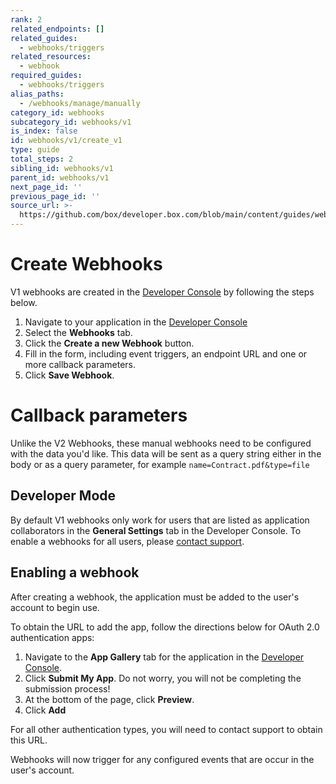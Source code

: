 ```yaml
---
rank: 2
related_endpoints: []
related_guides:
  - webhooks/triggers
related_resources:
  - webhook
required_guides:
  - webhooks/triggers
alias_paths:
  - /webhooks/manage/manually
category_id: webhooks
subcategory_id: webhooks/v1
is_index: false
id: webhooks/v1/create_v1
type: guide
total_steps: 2
sibling_id: webhooks/v1
parent_id: webhooks/v1
next_page_id: ''
previous_page_id: ''
source_url: >-
  https://github.com/box/developer.box.com/blob/main/content/guides/webhooks/v1/create_v1.md
---
```

# Create Webhooks

V1 webhooks are created in the [Developer Console][devconsole] by following
the steps below.

1. Navigate to your application in the [Developer Console][devconsole]
2. Select the **Webhooks** tab.
3. Click the **Create a new Webhook** button.
4. Fill in the form, including event triggers, an endpoint URL and one or more
callback parameters. 
5. Click **Save Webhook**.

<Message type='warning'>

# Callback parameters

Unlike the V2 Webhooks, these manual webhooks need to be configured with the
data you'd like. This data will be sent as a query string either in the body
or as a query parameter, for example `name=Contract.pdf&type=file`

</Message>

## Developer Mode

By default V1 webhooks only work for users that are listed as application
collaborators in the **General Settings** tab in the Developer Console. To
enable a webhooks for all users, please [contact support][support].

## Enabling a webhook

After creating a webhook, the application must be added to the user's account
to begin use.

To obtain the URL to add the app, follow the directions below for OAuth 2.0
authentication apps:

1. Navigate to the **App Gallery** tab for the application in the
[Developer Console][devconsole].
2. Click **Submit My App**. Do not worry, you will not be completing the
submission process!
3. At the bottom of the page, click **Preview**.
4. Click **Add**

<Message type='warning'>

For all other authentication types, you will need to contact support to
obtain this URL.

</Message>

Webhooks will now trigger for any configured events that are occur in the user's
account.

<!-- i18n-enable localize-links -->

[devconsole]: https://app.box.com/developers/console
[support]: https://support.box.com
<!-- i18n-disable localize-links -->